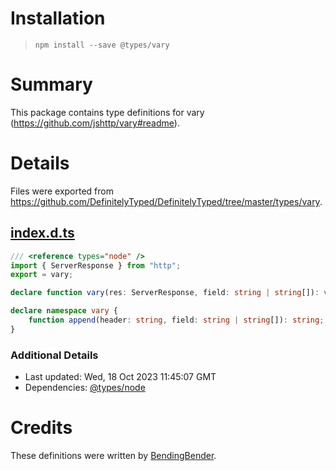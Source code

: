 # Installation
> `npm install --save @types/vary`

# Summary
This package contains type definitions for vary (https://github.com/jshttp/vary#readme).

# Details
Files were exported from https://github.com/DefinitelyTyped/DefinitelyTyped/tree/master/types/vary.
## [index.d.ts](https://github.com/DefinitelyTyped/DefinitelyTyped/tree/master/types/vary/index.d.ts)
````ts
/// <reference types="node" />
import { ServerResponse } from "http";
export = vary;

declare function vary(res: ServerResponse, field: string | string[]): void;

declare namespace vary {
    function append(header: string, field: string | string[]): string;
}

````

### Additional Details
 * Last updated: Wed, 18 Oct 2023 11:45:07 GMT
 * Dependencies: [@types/node](https://npmjs.com/package/@types/node)

# Credits
These definitions were written by [BendingBender](https://github.com/BendingBender).
